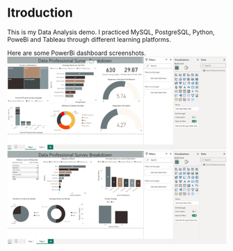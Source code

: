 # Itroduction
This is my Data Analysis demo.
I practiced MySQL, PostgreSQL, Python, PoweBi and Tableau through different learning platforms. 

Here are some PowerBi dashboard screenshots.
![Data Professional survey breakdown 1](https://github.com/KRPat01/DataAnalysisdemo/blob/main/PowerBI/Data%20Professional%20Survey%20Pg1.png)
![Data Professional survey breakdown 2](https://github.com/KRPat01/DataAnalysisdemo/blob/main/PowerBI/Data%20Professional%20Survey%20Pg2.png)
